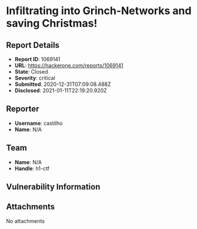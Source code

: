 # Infiltrating into Grinch-Networks and saving Christmas!

## Report Details
- **Report ID**: 1069141
- **URL**: https://hackerone.com/reports/1069141
- **State**: Closed
- **Severity**: critical
- **Submitted**: 2020-12-31T07:09:08.488Z
- **Disclosed**: 2021-01-11T22:19:20.920Z

## Reporter
- **Username**: castilho
- **Name**: N/A

## Team
- **Name**: N/A
- **Handle**: h1-ctf

## Vulnerability Information


## Attachments
No attachments
